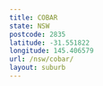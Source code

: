 ```yaml
---
title: COBAR
state: NSW
postcode: 2835
latitude: -31.551822
longitude: 145.406579
url: /nsw/cobar/
layout: suburb
---
```


